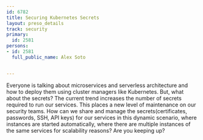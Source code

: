 ---
id: 6782
title: Securing Kubernetes Secrets
layout: preso_details
track: security
primary:
  id: 2581
persons:
- id: 2581
  full_public_name: Alex Soto

---
Everyone is talking about microservices and serverless architecture and how to deploy them using cluster managers like Kubernetes. But, what about the secrets? The current trend increases the number of secrets required to run our services. This places a new level of maintenance on our security teams. How can we share and manage the secrets(certificates, passwords, SSH, API keys) for our services in this dynamic scenario, where instances are started automatically, where there are multiple instances of the same services for scalability reasons? Are you keeping up?
